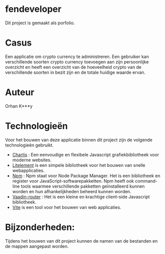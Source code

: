 # fendeveloper

Dit project is gemaakt als porfolio.

# Casus

Een applicatie om crypto currency te administreren. Een gebruiker kan verschillende soorten crypto currency toevoegen aan zijn persoonlijke overzicht en heeft een overzicht van de hoeveelheid crypto van de verschillende soorten in bezit zijn en de totale huidige waarde ervan.

# Auteur

Orhan K\*\*\*y

# Technologieën

Voor het bouwen van deze applicatie binnen dit project zijn de volgende technologieën gebruikt.

- [Chartjs](https://www.chartjs.org/) : Een eenvoudige en flexibele Javascript grafiekbibliotheek voor moderne websites.
- [Litelement](https://lit.dev/) is een simpele bibliotheek voor het bouwen van snelle webapplicaties.
- [Npm]() : Npm staat voor Node Package Manager. Het is een bibliotheek en register voor JavaScript-softwarepakketten. Npm heeft ook command-line tools waarmee verschillende pakketten geïnstalleerd kunnen worden en hun afhankelijkheden beheerd kunnen worden.
- [Vaadin-router](https://vaadin.com/docs/latest/routing) : Het is een kleine en krachtige client-side Javascript bibliotheek.
- [Vite](https://vitejs.dev/) is een tool voor het bouwen van web applicaties.

# Bijzonderheden:

Tijdens het bouwen van dit project kunnen de namen van de bestanden en de mappen aangepast worden.
